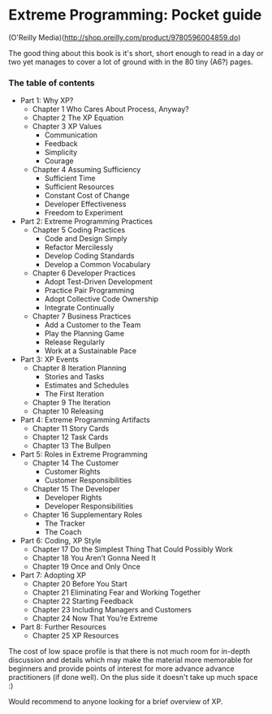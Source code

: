 # Extreme Programming: Pocket guide
(O'Reilly Media)(http://shop.oreilly.com/product/9780596004859.do)

The good thing about this book is it's short, short enough to read in a day or two yet manages to cover a lot of ground with in the 80 tiny (A6?) pages.
### The table of contents   
+ Part 1: Why XP?
  + Chapter 1 Who Cares About Process, Anyway?
  + Chapter 2 The XP Equation
  + Chapter 3 XP Values
    + Communication
    + Feedback
    + Simplicity
    + Courage
  + Chapter 4 Assuming Sufficiency
    + Sufficient Time
    + Sufficient Resources
    + Constant Cost of Change
    + Developer Effectiveness
    + Freedom to Experiment
+ Part 2: Extreme Programming Practices
  + Chapter 5 Coding Practices
    + Code and Design Simply
    + Refactor Mercilessly
    + Develop Coding Standards
    + Develop a Common Vocabulary
  + Chapter 6 Developer Practices
    + Adopt Test-Driven Development
    + Practice Pair Programming
    + Adopt Collective Code Ownership
    + Integrate Continually
  + Chapter 7 Business Practices
    + Add a Customer to the Team
    + Play the Planning Game
    + Release Regularly
    + Work at a Sustainable Pace
+ Part 3: XP Events
  + Chapter 8 Iteration Planning
    + Stories and Tasks
    + Estimates and Schedules
    + The First Iteration
  + Chapter 9 The Iteration
  + Chapter 10 Releasing
+ Part 4: Extreme Programming Artifacts
  + Chapter 11 Story Cards
  + Chapter 12 Task Cards
  + Chapter 13 The Bullpen
+ Part 5: Roles in Extreme Programming
  + Chapter 14 The Customer
    + Customer Rights
    + Customer Responsibilities
  + Chapter 15 The Developer
    + Developer Rights
    + Developer Responsibilities
  + Chapter 16 Supplementary Roles
    + The Tracker
    + The Coach
+ Part 6: Coding, XP Style
  + Chapter 17 Do the Simplest Thing That Could Possibly Work
  + Chapter 18 You Aren’t Gonna Need It
  + Chapter 19 Once and Only Once
+ Part 7: Adopting XP
  + Chapter 20 Before You Start
  + Chapter 21 Eliminating Fear and Working Together
  + Chapter 22 Starting Feedback
  + Chapter 23 Including Managers and Customers
  + Chapter 24 Now That You’re Extreme
+ Part 8: Further Resources
  + Chapter 25 XP Resources

The cost of low space profile is that there is not much room for in-depth discussion and details which may make the material more memorable for beginners and provide points of interest for more advance advance practitioners (if done well). On the plus side it doesn't take up much space :)

Would recommend to anyone looking for a brief overview of XP.
